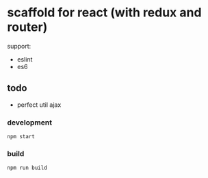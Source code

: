 # scaffold for react (with redux and router)

support:

- eslint
- es6



## todo
- perfect util ajax


### development

```
npm start
```


### build

```
npm run build
```
